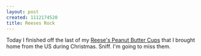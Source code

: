 ```yaml
--- 
layout: post
created: 1112174520
title: Reeses Rock
---
```

Today I finished off the last of my <a href="http://www.hersheys.com/products/details/reesespeanutbuttercups.asp">Reese's Peanut Butter Cups</a> that I brought home from the US during Christmas.  Sniff.  I'm going to miss them.

